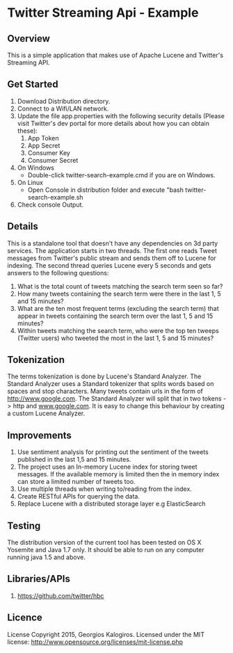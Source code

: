 # Twitter Streaming Api - Example

## Overview
This is a simple application that makes use of Apache Lucene and Twitter's Streaming API.

## Get Started

1. Download Distribution directory.
2. Connect to a Wifi/LAN network.
3. Update the file app.properties with the following security details (Please visit Twitter's dev portal for more details about how you can obtain these):
   1. App Token
   2. App Secret
   3. Consumer Key
   4. Consumer Secret	 
4. On Windows
   * Double-click twitter-search-example.cmd if you are on Windows.
5. On Linux
   * Open Console in distribution folder and execute "bash twitter-search-example.sh 
6. Check console Output.

## Details
This is a standalone tool that doesn't have any dependencies on 3d party services. The application starts in two threads. The first one reads Tweet messages from Twitter's public stream and sends them off to Lucene for indexing. The second thread queries Lucene every 5 seconds and gets answers to the following questions:

1. What is the total count of tweets matching the search term seen so far?
2. How many tweets containing the search term were there in the last 1, 5 and 15 minutes?
3. What are the ten most frequent terms (excluding the search term) that appear in tweets containing the
search term over the last 1, 5 and 15 minutes?
4. Within tweets matching the search term, who were the top ten tweeps (Twitter users) who tweeted the most in the last 1, 5 and 15 minutes?

## Tokenization
The terms tokenization is done by Lucene's Standard Analyzer. The Standard Analyzer uses a Standard tokenizer that splits words based on spaces and stop characters. Many tweets contain urls in the form of http://www.google.com. The Standard Analyzer will split that in two tokens -> http and www.google.com. It is easy to change this behaviour by creating a custom Lucene Analyzer.


## Improvements
1. Use sentiment analysis for printing out the sentiment of the tweets published in the last 1,5 and 15 minutes.
2. The project uses an In-memory Lucene index for storing tweet messages. If the available memory is limited then the in memory index can store a limited number of tweets too.
3. Use multiple threads when writing to/reading from the index.
4. Create RESTful APIs for querying the data.
5. Replace Lucene with a distributed storage layer e.g ElasticSearch

## Testing
The distribution version of the current tool has been tested on OS X Yosemite and Java 1.7 only. It should be able to run on any computer running java 1.5 and above.


## Libraries/APIs
1. <https://github.com/twitter/hbc>


## Licence
License Copyright 2015, Georgios Kalogiros. Licensed under the MIT license: <http://www.opensource.org/licenses/mit-license.php>







